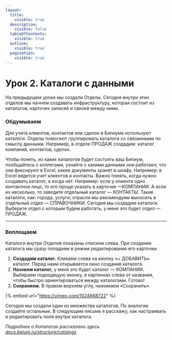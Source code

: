 ```yaml
---
layout:
  title:
    visible: true
  description:
    visible: false
  tableOfContents:
    visible: true
  outline:
    visible: true
  pagination:
    visible: true
---
```


# Урок 2. Каталоги с данными

На предыдущем уроке мы создали Отделы. Сегодня внутри этих отделов мы начнем создавать инфраструктуру, которая состоит из каталогов, карточек записей и связей между ними.

### Обдумываем

Для учета клиентов, контактов или сделок в Бипиуме используют каталоги. Отделы помогают группировать каталоги со связанными по смыслу данными. Например, в отделе ПРОДАЖ создадим: каталог компаний, контактов, сделок.

Чтобы понять, из каких каталогов будет состоять ваш Бипиум, пообщайтесь с коллегами, узнайте с какими данными они работают, что они фиксируют в Excel, какие документы хранят в шкафу. Например: в Excel ведется учет клиентов и контакты. Важно понять, когда нужно создавать каталог, а когда нет. Например: если у клиента одно контактное лицо, то его проще указать в карточке —КОМПАНИИ. А если их несколько, то заведите отдельный каталог — КОНТАКТЫ. Такие каталоги, как: города, услуги, отрасли мы рекомендуем выносить в отдельный отдел — СПРАВОЧНИКИ. Сегодня мы создадим каталоги. Выберите отдел с которым будем работать, у меня это будет отдел — ПРОДАЖ.

***

### Воплощаем

Каталоги внутри Отделов показаны списком слева. При создании каталога мы сразу попадаем в режим редактирования его карточки.

1. **Создадим каталог.** Кликаем слева на кнопку «+ ДОБАВИТЬ» каталог. Перед нами открывается окно создания каталога.
2. **Назовем каталог,** у меня это будет каталог — КОМПАНИИ. Выбираем подходящую иконку, в картинках слева от названия, чтобы быстро ориентироваться между каталогами. Готово!
3. **Сохраняем.** В правом верхнем углу, нажимаем «Сохранить».

{% embed url="https://vimeo.com/1024668722" %}

Сегодня мы создали один из множества каталогов. По аналогии создайте остальные. В следующем письме я расскажу, как настраивать и редактировать поля внутри каталога.

_Подробнее о Каталогах рассказано здесь_ [_docs.bpium.ru/structure/catalogs_](https://docs.bpium.ru/structure/catalogs)
